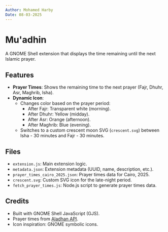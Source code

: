 ```yaml
---
Author: Mohamed Harby
Date: 08-03-2025
---
```


# Mu'adhin

A GNOME Shell extension that displays the time remaining until the next Islamic prayer.

## Features

- **Prayer Times**: Shows the remaining time to the next prayer (Fajr, Dhuhr, Asr, Maghrib, Isha).
- **Dynamic Icon**:
  - Changes color based on the prayer period:
    - After Fajr: Transparent white (morning).
    - After Dhuhr: Yellow (midday).
    - After Asr: Orange (afternoon).
    - After Maghrib: Blue (evening).
  - Switches to a custom crescent moon SVG (`crescent.svg`) between Isha - 30 minutes and Fajr - 30 minutes.

## Files

- `extension.js`: Main extension logic.
- `metadata.json`: Extension metadata (UUID, name, description, etc.).
- `prayer_times_cairo_2025.json`: Prayer times data for Cairo, 2025.
- `crescent.svg`: Custom SVG icon for the late-night period.
- `fetch_prayer_times.js`: Node.js script to generate prayer times data.

## Credits

- Built with GNOME Shell JavaScript (GJS).
- Prayer times from [Aladhan API](http://api.aladhan.com/).
- Icon inspiration: GNOME symbolic icons.
